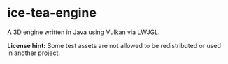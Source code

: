 # ice-tea-engine
A 3D engine written in Java using Vulkan via LWJGL.

**License hint:** Some test assets are not allowed to be redistributed or used in another project.